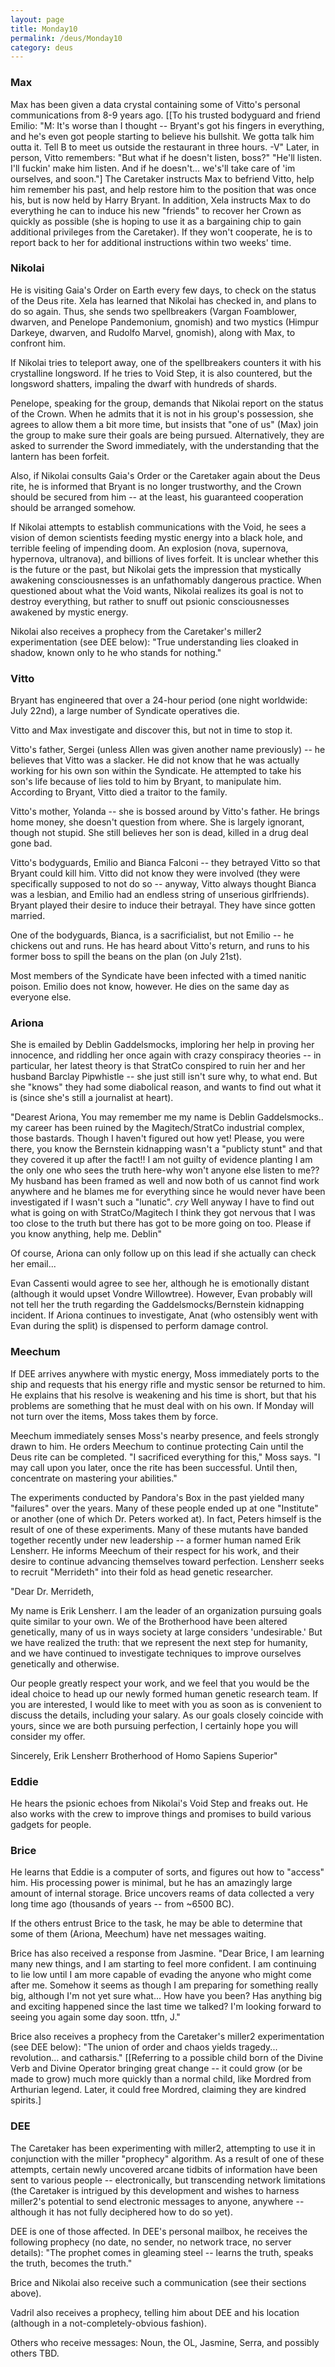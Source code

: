 ```yaml
---
layout: page
title: Monday10
permalink: /deus/Monday10
category: deus
---
```

### Max

Max has been given a data crystal containing some of Vitto's personal communications from 8-9 years ago. [[To his trusted bodyguard and friend Emilio: &quot;M: It's worse than I thought -- Bryant's got his fingers in everything, and he's even got people starting to believe his bullshit. We gotta talk him outta it. Tell B to meet us outside the restaurant in three hours. -V&quot; Later, in person, Vitto remembers: &quot;But what if he doesn't listen, boss?&quot; &quot;He'll listen. I'll fuckin' make him listen. And if he doesn't... we's'll take care of 'im ourselves, and soon.&quot;] The Caretaker instructs Max to befriend Vitto, help him remember his past, and help restore him to the position that was once his, but is now held by Harry Bryant. In addition, Xela instructs Max to do everything he can to induce his new &quot;friends&quot; to recover her Crown as quickly as possible (she is hoping to use it as a bargaining chip to gain additional privileges from the Caretaker). If they won't cooperate, he is to report back to her for additional instructions within two weeks' time.


### Nikolai

He is visiting Gaia's Order on Earth every few days, to check on the status of the Deus rite. Xela has learned that Nikolai has checked in, and plans to do so again. Thus, she sends two spellbreakers (Vargan Foamblower, dwarven, and Penelope Pandemonium, gnomish) and two mystics (Himpur Darkeye, dwarven, and Rudolfo Marvel, gnomish), along with Max, to confront him.

If Nikolai tries to teleport away, one of the spellbreakers counters it with his crystalline longsword. If he tries to Void Step, it is also countered, but the longsword shatters, impaling the dwarf with hundreds of shards.

Penelope, speaking for the group, demands that Nikolai report on the status of the Crown. When he admits that it is not in his group's possession, she agrees to allow them a bit more time, but insists that &quot;one of us&quot; (Max) join the group to make sure their goals are being pursued. Alternatively, they are asked to surrender the Sword immediately, with the understanding that the lantern has been forfeit.

Also, if Nikolai consults Gaia's Order or the Caretaker again about the Deus rite, he is informed that Bryant is no longer trustworthy, and the Crown should be secured from him -- at the least, his guaranteed cooperation should be arranged somehow.

If Nikolai attempts to establish communications with the Void, he sees a vision of demon scientists feeding mystic energy into a black hole, and terrible feeling of impending doom. An explosion (nova, supernova, hypernova, ultranova), and billions of lives forfeit. It is unclear whether this is the future or the past, but Nikolai gets the impression that mystically awakening consciousnesses is an unfathomably dangerous practice. When questioned about what the Void wants, Nikolai realizes its goal is not to destroy everything, but rather to snuff out psionic consciousnesses awakened by mystic energy.

Nikolai also receives a prophecy from the Caretaker's miller2 experimentation (see DEE below): &quot;True understanding lies cloaked in shadow, known only to he who stands for nothing.&quot;


### Vitto

Bryant has engineered that over a 24-hour period (one night worldwide: July 22nd), a large number of Syndicate operatives die.

Vitto and Max investigate and discover this, but not in time to stop it.

Vitto's father, Sergei (unless Allen was given another name previously) -- he believes that Vitto was a slacker. He did not know that he was actually working for his own son within the Syndicate. He attempted to take his son's life because of lies told to him by Bryant, to manipulate him. According to Bryant, Vitto died a traitor to the family.

Vitto's mother, Yolanda -- she is bossed around by Vitto's father. He brings home money, she doesn't question from where. She is largely ignorant, though not stupid. She still believes her son is dead, killed in a drug deal gone bad.

Vitto's bodyguards, Emilio and Bianca Falconi -- they betrayed Vitto so that Bryant could kill him. Vitto did not know they were involved (they were specifically supposed to not do so -- anyway, Vitto always thought Bianca was a lesbian, and Emilio had an endless string of unserious girlfriends). Bryant played their desire to induce their betrayal. They have since gotten married.

One of the bodyguards, Bianca, is a sacrificialist, but not Emilio -- he chickens out and runs. He has heard about Vitto's return, and runs to his former boss to spill the beans on the plan (on July 21st).

Most members of the Syndicate have been infected with a timed nanitic poison. Emilio does not know, however. He dies on the same day as everyone else.


### Ariona

She is emailed by Deblin Gaddelsmocks, imploring her help in proving her innocence, and riddling her once again with crazy conspiracy theories -- in particular, her latest theory is that StratCo conspired to ruin her and her husband Barclay Pipwhistle -- she just still isn't sure why, to what end. But she &quot;knows&quot; they had some diabolical reason, and wants to find out what it is (since she's still a journalist at heart).

&quot;Dearest Ariona, You may remember me my name is Deblin Gaddelsmocks..  my career has been ruined by the Magitech/StratCo industrial complex, those bastards. Though I haven't figured out how yet! Please, you were there, you know the Bernstein kidnapping wasn't a &quot;publicty stunt&quot; and that they covered it up after the fact!!  I am not guilty of evidence planting I am the only one who sees the truth here-why won't anyone else listen to me?? My husband has been framed as well and now both of us cannot find work anywhere and he blames me for everything since he would never have been investigated if I wasn't such a &quot;lunatic&quot;. *cry* Well anyway I have to find out what is going on with StratCo/Magitech I think they got nervous that I was too close to the truth but there has got to be more going on too. Please if you know anything, help me. Deblin&quot;

Of course, Ariona can only follow up on this lead if she actually can check her email...

Evan Cassenti would agree to see her, although he is emotionally distant (although it would upset Vondre Willowtree). However, Evan probably will not tell her the truth regarding the Gaddelsmocks/Bernstein kidnapping incident. If Ariona continues to investigate, Anat (who ostensibly went with Evan during the split) is dispensed to perform damage control.


### Meechum

If DEE arrives anywhere with mystic energy, Moss immediately ports to the ship and requests that his energy rifle and mystic sensor be returned to him. He explains that his resolve is weakening and his time is short, but that his problems are something that he must deal with on his own. If Monday will not turn over the items, Moss takes them by force.

Meechum immediately senses Moss's nearby presence, and feels strongly drawn to him. He orders Meechum to continue protecting Cain until the Deus rite can be completed. &quot;I sacrificed everything for this,&quot; Moss says. &quot;I may call upon you later, once the rite has been successful. Until then, concentrate on mastering your abilities.&quot;

The experiments conducted by Pandora's Box in the past yielded many &quot;failures&quot; over the years. Many of these people ended up at one &quot;Institute&quot; or another (one of which Dr. Peters worked at). In fact, Peters himself is the result of one of these experiments. Many of these mutants have banded together recently under new leadership -- a former human named Erik Lensherr. He informs Meechum of their respect for his work, and their desire to continue advancing themselves toward perfection. Lensherr seeks to recruit &quot;Merrideth&quot; into their fold as head genetic researcher.

&quot;Dear Dr. Merrideth,

My name is Erik Lensherr. I am the leader of an organization pursuing goals quite similar to your own. We of the Brotherhood have been altered genetically, many of us in ways society at large considers 'undesirable.' But we have realized the truth: that we represent the next step for humanity, and we have continued to investigate techniques to improve ourselves genetically and otherwise.

Our people greatly respect your work, and we feel that you would be the ideal choice to head up our newly formed human genetic research team. If you are interested, I would like to meet with you as soon as is convenient to discuss the details, including your salary. As our goals closely coincide with yours, since we are both pursuing perfection,  I certainly hope you will consider my offer.

Sincerely,
Erik Lensherr
Brotherhood of Homo Sapiens Superior&quot;


### Eddie

He hears the psionic echoes from Nikolai's Void Step and freaks out. He also works with the crew to improve things and promises to build various gadgets for people.


### Brice

He learns that Eddie is a computer of sorts, and figures out how to &quot;access&quot; him. His processing power is minimal, but he has an amazingly large amount of internal storage. Brice uncovers reams of data collected a very long time ago (thousands of years -- from ~6500 BC).

If the others entrust Brice to the task, he may be able to determine that some of them (Ariona, Meechum) have net messages waiting.

Brice has also received a response from Jasmine. &quot;Dear Brice, I am learning many new things, and I am starting to feel more confident. I am continuing to lie low until I am more capable of evading the anyone who might come after me. Somehow it seems as though I am preparing for something really big, although I'm not yet sure what... How have you been? Has anything big and exciting happened since the last time we talked? I'm looking forward to seeing you again some day soon. ttfn, J.&quot;

Brice also receives a prophecy from the Caretaker's miller2 experimentation (see DEE below): &quot;The union of order and chaos yields tragedy... revolution... and catharsis.&quot; [[Referring to a possible child born of the Divine Verb and Divine Operator bringing great change -- it could grow (or be made to grow) much more quickly than a normal child, like Mordred from Arthurian legend. Later, it could free Mordred, claiming they are kindred spirits.]


### DEE

The Caretaker has been experimenting with miller2, attempting to use it in conjunction with the miller &quot;prophecy&quot; algorithm. As a result of one of these attempts, certain newly uncovered arcane tidbits of information have been sent to various people -- electronically, but transcending network limitations (the Caretaker is intrigued by this development and wishes to harness miller2's potential to send electronic messages to anyone, anywhere -- although it has not fully deciphered how to do so yet).

DEE is one of those affected. In DEE's personal mailbox, he receives the following prophecy (no date, no sender, no network trace, no server details): &quot;The prophet comes in gleaming steel -- learns the truth, speaks the truth, becomes the truth.&quot;

Brice and Nikolai also receive such a communication (see their sections above).

Vadril also receives a prophecy, telling him about DEE and his location (although in a not-completely-obvious fashion).

Others who receive messages: Noun, the OL, Jasmine, Serra, and possibly others TBD.
